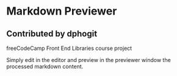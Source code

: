 # Markdown Previewer

## Contributed by dphogit

freeCodeCamp Front End Libraries course project

Simply edit in the editor and preview in the previewer window the processed markdown content.
